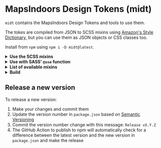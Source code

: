 # MapsIndoors Design Tokens (midt)

`midt` contains the MapsIndoors Design Tokens and tools to use them.

The tokes are compiled from JSON to SCSS mixins using [Amazon's Style Dictionary](https://github.com/amzn/style-dictionary), but you can use them as JSON objects or CSS classes too.

Install from `npm` using `npm i -D midt@latest`.

<details><summary><b>Use the SCSS mixins</b></summary>

Using the color-`@mixin` on a class in your CSS could look like this:

```css
.test {
  @include color.red(60);
}
```

If you want to make the color a shade darker, increase the number:

```css
.test {
  @include color.red(70);
}
```

You can use the same principles for applying padding or margin to an element like this:

```css
.test {
  @include margin(xx-large);
  @include padding(small);
}
```

Or set the z-index:

```css
.test {
  @include z-index(toast);
}
```

</details>

<details><summary><b>Use with SASS' <code>@use</code> function</b></summary>

SASS is moving away from explicitly `@import`ing towards [declaring what you want to `@use`](https://sass-lang.com/documentation/at-rules/use) instead:

```scss
@use 'color';

.test {
  @include color.red(60);
}
```

</details>

<details><summary><b>List of available mixins</b></summary>

These are all of the available mixins, and how you can reference them after installing this package:

```scss
@use "node_modules/midt/background-color";
@use "node_modules/midt/border-color";
@use "node_modules/midt/border-radius";
@use "node_modules/midt/border";
@use "node_modules/midt/color";
@use "node_modules/midt/elevation";
@use "node_modules/midt/font";
@use "node_modules/midt/icons";
@use "node_modules/midt/margin";
@use "node_modules/midt/opacity";
@use "node_modules/midt/padding";
@use "node_modules/midt/sizing";
@use "node_modules/midt/transitions";
@use "node_modules/midt/z-index";
```

</details>

<details><summary><b>Build</b></summary>

1. Clone this repository `git clone git@github:MapsIndoors/midt.git && cd midt`
2. Build the Design Tokens using `style-dictionary`:

```bash
npm run build
```

You should see something like this output:

```bash
> midt@1.0.0 build ~/dev/midt
> style-dictionary build

scss
✔︎  build/scss/_variables.scss
```

If you want to watch for changes to the `properties` folder, you can use `npm run watch` and `_variables.scss` will be updated continuously.

You can read more about how Style Dictionary handles the merging and compilation of the JSON-files in the [Style Dictionary repository](https://github.com/amzn/style-dictionary).
</details>

## Release a new version

To release a new version:

1. Make your changes and commit them
1. Update the version number in `package.json` based on [Semantic Versioning](https://semver.org)
1. Commit the version number change with this message: `Release vX.Y.Z`
1. The GitHub Action to publish to npm will automatically check for a difference between the latest version and the new version in `package.json` and make the release
